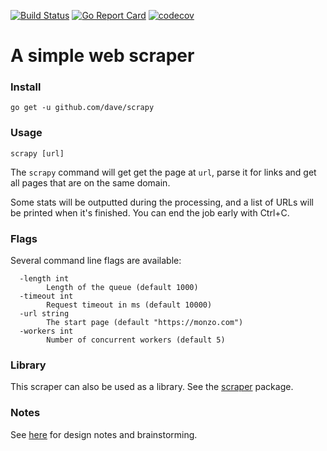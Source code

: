 [![Build Status](https://travis-ci.org/dave/scrapy.svg?branch=master)](https://travis-ci.org/dave/scrapy) 
[![Go Report Card](https://goreportcard.com/badge/github.com/dave/scrapy)](https://goreportcard.com/report/github.com/dave/scrapy) 
[![codecov](https://codecov.io/gh/dave/scrapy/branch/master/graph/badge.svg)](https://codecov.io/gh/dave/scrapy)

# A simple web scraper

### Install

```
go get -u github.com/dave/scrapy
```

### Usage

```
scrapy [url]
```

The `scrapy` command will get get the page at `url`, parse it for links and get all pages that are 
on the same domain.

Some stats will be outputted during the processing, and a list of URLs will be printed when it's 
finished. You can end the job early with Ctrl+C.

### Flags

Several command line flags are available:

```
  -length int
    	Length of the queue (default 1000)
  -timeout int
    	Request timeout in ms (default 10000)
  -url string
    	The start page (default "https://monzo.com")
  -workers int
    	Number of concurrent workers (default 5)
```

### Library

This scraper can also be used as a library. See the [scraper](https://godoc.org/github.com/dave/scrapy/scraper) package.

### Notes

See [here](https://github.com/dave/scrapy/blob/master/NOTES.md) for design notes and brainstorming.
